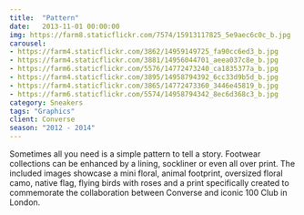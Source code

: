 ```yaml
---
title:  "Pattern"
date:   2013-11-01 00:00:00
img: https://farm8.staticflickr.com/7574/15913117825_5e9aec6c0c_b.jpg
carousel:
- https://farm4.staticflickr.com/3862/14959149725_fa90cc6ed3_b.jpg
- https://farm4.staticflickr.com/3881/14956044701_aeea037c8e_b.jpg
- https://farm6.staticflickr.com/5576/14772473240_ca1835377a_b.jpg
- https://farm4.staticflickr.com/3895/14958794392_6cc33d9b5d_b.jpg
- https://farm4.staticflickr.com/3865/14772473360_3446e45819_b.jpg
- https://farm6.staticflickr.com/5574/14958794342_8ec6d368c3_b.jpg
category: Sneakers
tags: "Graphics"
client: Converse
season: "2012 - 2014"
---
```

Sometimes all you need is a simple pattern to tell a story. Footwear collections can be enhanced by a lining, sockliner or even all over print. The included images showcase a mini floral, animal footprint, oversized floral camo, native flag, flying birds with roses and a print specifically created to commemorate the collaboration between Converse and iconic 100 Club in London.
